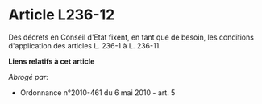 # Article L236-12

Des décrets en Conseil d'Etat fixent, en tant que de besoin, les conditions d'application des articles L. 236-1 à L. 236-11.

**Liens relatifs à cet article**

_Abrogé par_:

  - Ordonnance n°2010-461 du 6 mai 2010 - art. 5
